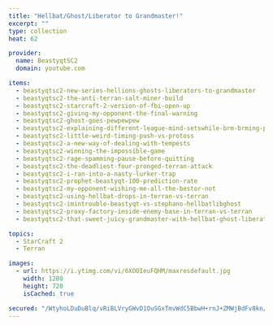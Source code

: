 ```yaml
---
title: "Hellbat/Ghost/Liberator to Grandmaster!"
excerpt: ""
type: collection
heat: 62

provider:
  name: BeastyqtSC2
  domain: youtube.com

items:
  - beastyqtsc2-new-series-hellions-ghosts-liberators-to-grandmaster
  - beastyqtsc2-the-anti-terran-salt-miner-build
  - beastyqtsc2-starcraft-2-version-of-fbi-open-up
  - beastyqtsc2-giving-my-opponent-the-final-warning
  - beastyqtsc2-ghost-goes-pewpewpew
  - beastyqtsc2-explaining-different-league-mind-setswhile-brm-brming-people
  - beastyqtsc2-little-weird-timing-push-vs-protoss
  - beastyqtsc2-a-new-way-of-dealing-with-tempests
  - beastyqtsc2-winning-the-impossible-game
  - beastyqtsc2-rage-spamming-pause-before-quitting
  - beastyqtsc2-the-deadliest-four-pronged-terran-attack
  - beastyqtsc2-i-ran-into-a-nasty-lurker-trap
  - beastyqtsc2-prophet-beastyqt-100-prediction-rate
  - beastyqtsc2-my-opponent-wishing-me-all-the-bestor-not
  - beastyqtsc2-using-hellbat-drops-in-terran-vs-terran
  - beastyqtsc2-imintrouble-beastyqt-vs-stephano-hellbatlibghost
  - beastyqtsc2-proxy-factory-inside-enemy-base-in-terran-vs-terran
  - beastyqtsc2-that-sweet-juicy-grandmaster-with-hellbat-ghost-liberator

topics:
  - StarCraft 2
  - Terran

images:
  - url: https://i.ytimg.com/vi/6XOOIeuFQHM/maxresdefault.jpg
    width: 1280
    height: 720
    isCached: true

secured: "/WtyhoLDuDuBlq/vRiBLVryGWvD1OuSGxTmvWdC5BbwH+rnJ+ZMWjBdFv8kn/HabbuOUJF61yKgwAT85CjRUZw+TFP7Vxw79ySyKWtYtiS6Hw/uplZsOXEt/xMuluBh2GCu6dOvOV8dmxP5RyT1MBzs7s5oITqYFEU+j3yxiOKEp7MWNDCS9H1WBK5HXF2de2vSDiqoK9CKS0oz1/mgnTbRBn2S+HfRCNBAKylFsD8QwQbM4WjsIBptgc5nitnaAmBL3S6hiBIdFXKiPAxnhd89acy2Gd9rHU1Xfgc1gBAcUl+3oio9A6NecDxXq/dJP13XKqaK+eGZ96TWixEFjXdZTlCVfOPiXEQvHBK/+X/Y=;0YrsBO4jH1Tgiz5OvyumDw=="
---
```


